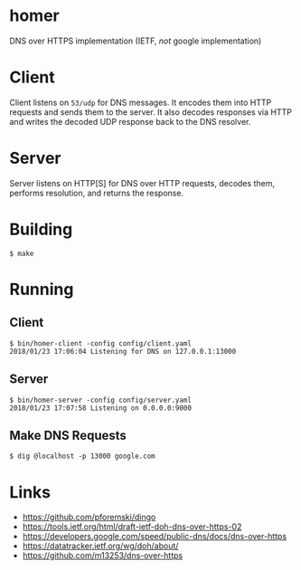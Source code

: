 # homer
DNS over HTTPS implementation (IETF, _not_ google implementation)

# Client

Client listens on `53/udp` for DNS messages. It encodes them into HTTP requests and sends them to the server. It also decodes responses via HTTP and writes the decoded UDP response back to the DNS resolver.

# Server

Server listens on HTTP[S] for DNS over HTTP requests, decodes them, performs resolution, and returns the response.

# Building

```
$ make
```

# Running

## Client

```
$ bin/homer-client -config config/client.yaml
2018/01/23 17:06:04 Listening for DNS on 127.0.0.1:13000
```

## Server

```
$ bin/homer-server -config config/server.yaml
2018/01/23 17:07:58 Listening on 0.0.0.0:9000
```

## Make DNS Requests

```
$ dig @localhost -p 13000 google.com
```

# Links

* https://github.com/pforemski/dingo
* https://tools.ietf.org/html/draft-ietf-doh-dns-over-https-02
* https://developers.google.com/speed/public-dns/docs/dns-over-https
* https://datatracker.ietf.org/wg/doh/about/
* https://github.com/m13253/dns-over-https
